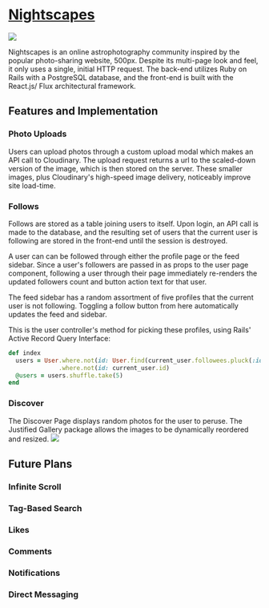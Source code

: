 # [**Nightscapes**](https://nightscapes.herokuapp.com)

![](./docs/gifs/splash.gif)

Nightscapes is an online astrophotography community inspired by the popular
photo-sharing website, 500px. Despite its multi-page look and feel, it only
uses a single, initial HTTP request. The back-end utilizes Ruby on Rails
with a PostgreSQL database, and the front-end is built with the React.js/
Flux architectural framework.


## **Features and Implementation**


### **Photo Uploads**
Users can upload photos through a custom upload modal which makes an API
call to Cloudinary. The upload request
returns a url to the scaled-down version of the image, which is then stored
on the server. These smaller images, plus Cloudinary's high-speed
image delivery, noticeably improve site load-time.

### **Follows**

Follows are stored as a table joining users to itself. Upon login, an API
call is made to the database, and the resulting set of users that the
current user is following are stored in the front-end until the session is
destroyed.


A user can can be followed through either the profile page or the feed sidebar.
Since a user's followers are passed in as props to the user page component,
following a user through their page immediately re-renders the updated followers
count and button action text for that user.

The feed sidebar has a random assortment of five profiles that the current
user is not following. Toggling a follow button from here automatically
updates the feed and sidebar.

This is the user controller's method for picking these profiles, using Rails' Active
Record Query Interface:

```ruby
def index
  users = User.where.not(id: User.find(current_user.followees.pluck(:id)))
              .where.not(id: current_user.id)
  @users = users.shuffle.take(5)
end
```

### **Discover**
The Discover Page displays random photos for the user to peruse. The
 Justified Gallery package allows the images to be dynamically reordered
 and resized.
![](./docs/gifs/discover.gif)

## Future Plans
### **Infinite Scroll**
### **Tag-Based Search**
### **Likes**
### **Comments**
### **Notifications**
### **Direct Messaging**
